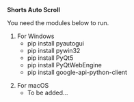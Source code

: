 **Shorts Auto Scroll**

You need the modules below to run.

1. For Windows
   - pip install pyautogui<br>
   - pip install pywin32<br>
   - pip install PyQt5<br>
   - pip install PyQtWebEngine<br>
   - pip install google-api-python-client<br>
 <be>

2. For macOS<br>
    - To be added...
